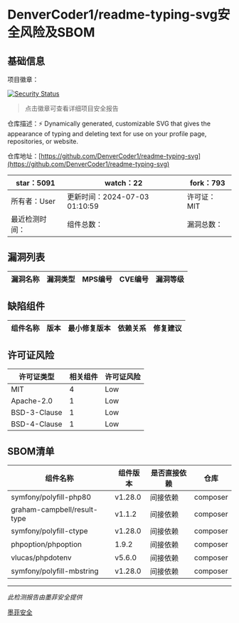# DenverCoder1/readme-typing-svg安全风险及SBOM

## 基础信息

项目徽章：

[![Security Status](https://www.murphysec.com/platform3/v31/badge/1808938659674935296.svg)](https://www.murphysec.com/console/report/1716164768724467712/1808938659674935296)

> 点击徽章可查看详细项目安全报告

仓库描述：⚡ Dynamically generated, customizable SVG that gives the appearance of typing and deleting text for use on your profile page, repositories, or website.

仓库地址：[https://github.com/DenverCoder1/readme-typing-svg](https://github.com/DenverCoder1/readme-typing-svg)

| star：5091 | watch：22 | fork：793 |
| ----------- | -------------- | ------------ |
| 所有者：User | 更新时间：2024-07-03 01:10:59 | 许可证：MIT |
| 最近检测时间： | 组件总数： | 漏洞总数： |




## 漏洞列表

| 漏洞名称 | 漏洞类型 | MPS编号 | CVE编号 | 漏洞等级 |
| ------- | ------ | ------- | ------ | ----- |





## 缺陷组件

| 组件名称 | 版本 | 最小修复版本 | 依赖关系 | 修复建议 |
| -------- | ---- | ------------ | -------- | -------- |





## 许可证风险

| 许可证类型 | 相关组件 | 许可证风险 |
| ---------- | -------- | ---------- |
|MIT|4|Low|
|Apache-2.0|1|Low|
|BSD-3-Clause|1|Low|
|BSD-4-Clause|1|Low|




## SBOM清单

| 组件名称 | 组件版本 | 是否直接依赖 | 仓库 |
| -------- | -------- | ------------ | ---- |
|symfony/polyfill-php80|v1.28.0|间接依赖|composer|
|graham-campbell/result-type|v1.1.2|间接依赖|composer|
|symfony/polyfill-ctype|v1.28.0|间接依赖|composer|
|phpoption/phpoption|1.9.2|间接依赖|composer|
|vlucas/phpdotenv|v5.6.0|间接依赖|composer|
|symfony/polyfill-mbstring|v1.28.0|间接依赖|composer|


------

*此检测报告由墨菲安全提供*

[墨菲安全](www.murphysec.com)